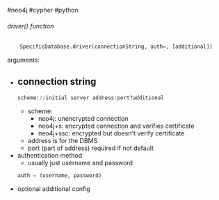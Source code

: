 #neo4j #cypher #python 
###### driver() function
```python 
	SpecificDatabase.driver(connectionString, auth=, [additional])
```
arguments:
- connection string
	- 
	```python 	
	scheme://initial server address:port?additional
	```
	- scheme:
		- neo4j: unencrypted connection
		- neo4j+s: encrypted connection and verifies certificate
		- neo4j+ssc: encrypted but doesn't verify certificate
	- address is for the DBMS
	- port (part of address) required if not default 
- authentication method
	- usually just username and password
	```python 
	auth = (username, password)
	```
- optional additional config